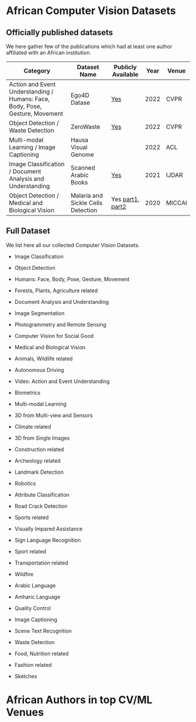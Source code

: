 # African Computer Vision Datasets

## Officially published datasets
We here gather few of the publications which had at least one author affiliated with an African institution.

|Category | Dataset Name  | Publicly Available  | Year  | Venue  |
|---|---|---|---|---|
| Action and Event Understanding / Humans: Face, Body, Pose, Gesture, Movement| Ego4D Datase  | [Yes](https://ego4d-data.org)  | 2022  | CVPR  |
| Object Detection / Waste Detection  | ZeroWaste  | [Yes](http://ai.bu.edu/zerowaste/)  | 2022  | CVPR  |
| Multi-modal Learning / Image Captioning  | Hausa Visual Genome  |   | 2022  | ACL  |
| Image Classification / Document Analysis and Understanding  | Scanned Arabic Books  | [Yes](https://github.com/wdqin/BE-Arabic-9K)  | 2021  | IJDAR  |
| Object Detection / Medical and Biological Vision  | Malaria and Sickle Cells Detection  | Yes [part1](https://doi.org/10.5522/04/12173568), [part2](https://doi.org/10.5522/04/12407567)  | 2020  | MICCAI  |


## Full Dataset
We list here all our collected Computer Vision Datasets.

* Image Classification

* Object Detection

* Humans: Face, Body, Pose, Gesture, Movement

* Forests, Plants, Agriculture related

* Document Analysis and Understanding

* Image Segmentation

* Photogrammetry and Remote Sensing

* Computer Vision for Social Good

* Medical and Biological Vision

* Animals, Wildlife related

* Autonomous Driving

* Video: Action and Event Understanding

* Biometrics

* Multi-modal Learning

* 3D from Multi-view and Sensors

* Climate related

* 3D from Single Images 

* Construction related

* Archeology related

* Landmark Detection

* Robotics

* Attribute Classification

* Road Crack Detection

* Sports related

* Visually Impared Assistance

* Sign Language Recognition

* Sport related

* Transportation related

* Wildfire

* Arabic Language

* Amharic Language

* Quality Control

* Image Captioning

* Scene Text Recognition

* Waste Detection

* Food, Nutrition related

* Fashion related

* Sketches

# African Authors in top CV/ML Venues
